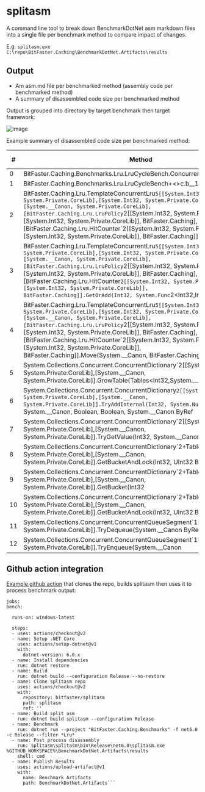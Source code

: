 # splitasm

A command line tool to break down BenchmarkDotNet asm markdown files into a single file per benchmark method to compare impact of changes.

E.g.
`splitasm.exe C:\repo\BitFaster.Caching\BenchmarkDotNet.Artifacts\results`

## Output

- Am asm.md file per benchmarked method (assembly code per benchmarked method)
- A summary of disassembled code size per benchmarked method

Output is grouped into directory by target benchmark then target framework:

![image](https://user-images.githubusercontent.com/12851828/141734076-e8b12c93-d1b7-47b0-9018-2da1b75d35f8.png)


Example summary of disassembled code size per benchmarked method:

| #  | Method      | Size (bytes) |
| -- | ----------- | ------------ |
| 0 | BitFaster.Caching.Benchmarks.Lru.LruCycleBench.ConcurrentLruEvent | 175 |
| 1 | BitFaster.Caching.Benchmarks.Lru.LruCycleBench+<>c.<ConcurrentLruEvent>b__11_0(Int32 | 3 |
| 2 | BitFaster.Caching.Lru.TemplateConcurrentLru`5[[System.Int32, System.Private.CoreLib],[System.Int32, System.Private.CoreLib],[System.__Canon, System.Private.CoreLib],[BitFaster.Caching.Lru.LruPolicy`2[[System.Int32, System.Private.CoreLib],[System.Int32, System.Private.CoreLib]], BitFaster.Caching],[BitFaster.Caching.Lru.HitCounter`2[[System.Int32, System.Private.CoreLib],[System.Int32, System.Private.CoreLib]], BitFaster.Caching]].Cycle | 905 |
| 3 | BitFaster.Caching.Lru.TemplateConcurrentLru`5[[System.Int32, System.Private.CoreLib],[System.Int32, System.Private.CoreLib],[System.__Canon, System.Private.CoreLib],[BitFaster.Caching.Lru.LruPolicy`2[[System.Int32, System.Private.CoreLib],[System.Int32, System.Private.CoreLib]], BitFaster.Caching],[BitFaster.Caching.Lru.HitCounter`2[[System.Int32, System.Private.CoreLib],[System.Int32, System.Private.CoreLib]], BitFaster.Caching]].GetOrAdd(Int32, System.Func`2<Int32,Int32> | 306 |
| 4 | BitFaster.Caching.Lru.TemplateConcurrentLru`5[[System.Int32, System.Private.CoreLib],[System.Int32, System.Private.CoreLib],[System.__Canon, System.Private.CoreLib],[BitFaster.Caching.Lru.LruPolicy`2[[System.Int32, System.Private.CoreLib],[System.Int32, System.Private.CoreLib]], BitFaster.Caching],[BitFaster.Caching.Lru.HitCounter`2[[System.Int32, System.Private.CoreLib],[System.Int32, System.Private.CoreLib]], BitFaster.Caching]].Move(System.__Canon, BitFaster.Caching.Lru.ItemDestination | 508 |
| 5 | System.Collections.Concurrent.ConcurrentDictionary`2[[System.Int32, System.Private.CoreLib],[System.__Canon, System.Private.CoreLib]].GrowTable(Tables<Int32,System.__Canon> | 1229 |
| 6 | System.Collections.Concurrent.ConcurrentDictionary`2[[System.Int32, System.Private.CoreLib],[System.__Canon, System.Private.CoreLib]].TryAddInternal(Int32, System.Nullable`1<Int32>, System.__Canon, Boolean, Boolean, System.__Canon ByRef | 1039 |
| 7 | System.Collections.Concurrent.ConcurrentDictionary`2[[System.Int32, System.Private.CoreLib],[System.__Canon, System.Private.CoreLib]].TryGetValue(Int32, System.__Canon ByRef | 259 |
| 8 | System.Collections.Concurrent.ConcurrentDictionary`2+Tables[[System.__Canon, System.Private.CoreLib],[System.__Canon, System.Private.CoreLib]].GetBucketAndLock(Int32, UInt32 ByRef | 97 |
| 9 | System.Collections.Concurrent.ConcurrentDictionary`2+Tables[[System.Int32, System.Private.CoreLib],[System.__Canon, System.Private.CoreLib]].GetBucket(Int32 | 109 |
| 10 | System.Collections.Concurrent.ConcurrentDictionary`2+Tables[[System.Int32, System.Private.CoreLib],[System.__Canon, System.Private.CoreLib]].GetBucketAndLock(Int32, UInt32 ByRef | 123 |
| 11 | System.Collections.Concurrent.ConcurrentQueueSegment`1[[System.__Canon, System.Private.CoreLib]].TryDequeue(System.__Canon ByRef | 270 |
| 12 | System.Collections.Concurrent.ConcurrentQueueSegment`1[[System.__Canon, System.Private.CoreLib]].TryEnqueue(System.__Canon | 125 |

## Github action integration
  
[Example github action](https://github.com/bitfaster/BitFaster.Caching/blob/main/.github/workflows/benchpr.yml) that clones the repo, builds splitasm then uses it to process benchmark output:
  
  ```
 jobs:
  bench:

    runs-on: windows-latest

    steps:
    - uses: actions/checkout@v2
    - name: Setup .NET Core
      uses: actions/setup-dotnet@v1
      with:
        dotnet-version: 6.0.x
    - name: Install dependencies
      run: dotnet restore
    - name: Build
      run: dotnet build --configuration Release --no-restore
    - name: Clone splitasm repo
      uses: actions/checkout@v2
      with:
        repository: bitfaster/splitasm
        path: splitasm
        ref: ''
    - name: Build split asm
      run: dotnet build splitasm --configuration Release
    - name: Benchmark
      run: dotnet run --project "BitFaster.Caching.Benchmarks" -f net6.0 -c Release --filter *Lru*
    - name: Post process disassembly
      run: splitasm\splitasm\bin\Release\net6.0\splitasm.exe %GITHUB_WORKSPACE%\BenchmarkDotNet.Artifacts\results
      shell: cmd
    - name: Publish Results
      uses: actions/upload-artifact@v1
      with:
        name: Benchmark Artifacts
        path: BenchmarkDotNet.Artifacts```
